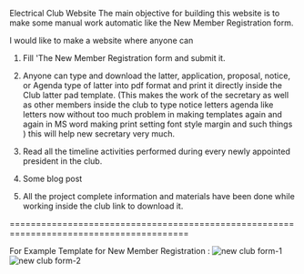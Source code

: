 Electrical Club Website
The main objective for building this website is to make some manual work automatic like the New Member Registration form.

I would like to make a website where anyone can 

1. Fill   'The New Member Registration form and submit it.

2. Anyone can type and download the latter, application, proposal, notice, or Agenda type of latter into pdf format and print it directly inside the Club latter pad template. (This makes the work of the secretary as well as other members inside the club to type notice letters agenda like letters now without too much problem in making templates again and again in MS word making print setting font style margin and such things ) this will help new secretary very much.

3. Read all the timeline activities performed during every newly appointed president in the club. 

4. Some blog post

5. All the project complete information and materials have been done while working inside the club link to download it.

========================================================================================

For Example Template for New Member Registration :
![new club form-1](https://user-images.githubusercontent.com/61034696/190889122-5dd718ca-4c09-4896-9fd7-8308011ce246.jpg)
![new club form-2](https://user-images.githubusercontent.com/61034696/190889201-f0da0592-c426-407e-926d-68db1a14c62e.jpg)
